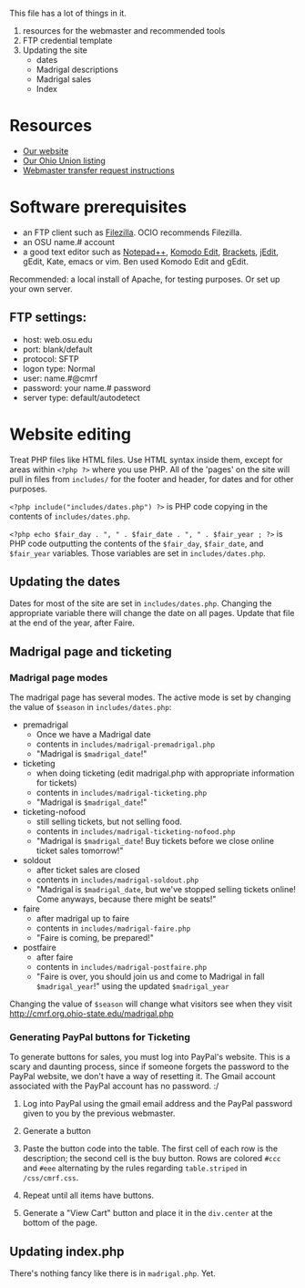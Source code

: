 This file has a lot of things in it. 

1. resources for the webmaster and recommended tools
2. FTP credential template
3. Updating the site
	- dates
	- Madrigal descriptions
	- Madrigal sales
	- Index

# Resources
* [Our website](http://cmrf.org.ohio-state.edu/)
* [Our Ohio Union listing](http://ohiounion.osu.edu/get_involved/student_organizations/directory?org_id=200)
* [Webmaster transfer request instructions](https://osuitsm.service-now.com/selfservice/kb_view.do?sysparm_article=kb02242)

# Software prerequisites

* an FTP client such as [Filezilla](https://filezilla-project.org/download.php?type=client). OCIO recommends Filezilla. 
* an OSU name.# account
* a good text editor such as [Notepad++](http://notepad-plus-plus.org/), [Komodo Edit](http://www.activestate.com/komodo-edit), [Brackets](http://www.brackets.io/), [jEdit](http://www.jedit.org/), gEdit, Kate, emacs or vim. Ben used Komodo Edit and gEdit.

Recommended: a local install of Apache, for testing purposes. Or set up your own server.

## FTP settings:

- host: web.osu.edu
- port: blank/default
- protocol: SFTP
- logon type: Normal
- user: name.#@cmrf
- password: your name.# password
- server type: default/autodetect

# Website editing

Treat PHP files like HTML files. Use HTML syntax inside them, except for areas within `<?php ?>` where you use PHP. All of the 'pages' on the site will pull in files from `includes/` for the footer and header, for dates and for other purposes. 

`<?php include("includes/dates.php") ?>` is PHP code copying in the contents of `includes/dates.php`. 

`<?php echo $fair_day . ", " . $fair_date . ", " . $fair_year ; ?>` is PHP code outputting the contents of the `$fair_day`, `$fair_date`, and `$fair_year` variables. Those variables are set in `includes/dates.php`. 

## Updating the dates

Dates for most of the site are set in `includes/dates.php`. Changing the appropriate variable there will change the date on all pages. Update that file at the end of the year, after Faire. 

## Madrigal page and ticketing

### Madrigal page modes

The madrigal page has several modes. The active mode is set by changing the value of `$season` in `includes/dates.php`:

* premadrigal
	* Once we have a Madrigal date
	* contents in `includes/madrigal-premadrigal.php`
    * "Madrigal is `$madrigal_date`!"
* ticketing
	* when doing ticketing (edit madrigal.php with appropriate information for tickets)
	* contents in `includes/madrigal-ticketing.php`
    * "Madrigal is `$madrigal_date`!"
* ticketing-nofood
    * still selling tickets, but not selling food.
    * contents in `includes/madrigal-ticketing-nofood.php`
    * "Madrigal is `$madrigal_date`! Buy tickets before we close online ticket sales tomorrow!"
* soldout
	* after ticket sales are closed
	* contents in `includes/madrigal-soldout.php`
    * "Madrigal is `$madrigal_date`, but we've stopped selling tickets online! Come anyways, because there might be seats!"
* faire
	* after madrigal up to faire
	* contents in `includes/madrigal-faire.php`
    * "Faire is coming, be prepared!"
* postfaire
	* after faire
	* contents in `includes/madrigal-postfaire.php`
    * "Faire is over, you should join us and come to Madrigal in fall `$madrigal_year`!" using the updated `$madrigal_year`

Changing the value of `$season` will change what visitors see when they visit http://cmrf.org.ohio-state.edu/madrigal.php

### Generating PayPal buttons for Ticketing

To generate buttons for sales, you must log into PayPal's website. This is a scary and daunting process, since if someone forgets the password to the PayPal website, we don't have a way of resetting it. The Gmail account associated with the PayPal account has no password. :/ 

1. Log into PayPal using the gmail email address and the PayPal password given to you by the previous webmaster. 

2. Generate a button

3. Paste the button code into the table. The first cell of each row is the description; the second cell is the buy button. Rows are colored `#ccc` and `#eee` alternating by the rules regarding `table.striped` in `/css/cmrf.css`. 

4. Repeat until all items have buttons.

5. Generate a "View Cart" button and place it in the `div.center` at the bottom of the page.

## Updating index.php

There's nothing fancy like there is in `madrigal.php`. Yet.


